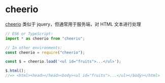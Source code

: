 # cheerio

[cheerio](https://github.com/cheeriojs/cheerio) 类似于 jquery，但通常用于服务端，对 HTML 文本进行处理

```ts
// ES6 or TypeScript:
import * as cheerio from "cheerio";

// In other environments:
const cheerio = require("cheerio");

const $ = cheerio.load('<ul id="fruits">...</ul>');

$.html();
//=> <html><head></head><body><ul id="fruits">...</ul></body></html>
```
